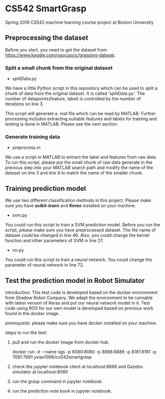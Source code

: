 # CS542 SmartGrasp
Spring 2019 CS542 machine learning course project at Boston University

## Preprocessing the dataset

Before you start, you need to get the dataset from https://www.kaggle.com/ugocupcic/grasping-dataset.

### Split a small chunk from the original dataset

* splitData.py
  
We have a little Python script in this repository which can be used to split a chunk of data from the original dataset. It is called 'splitData.py'. The number of datapoints(feature, label) is controlled by the number of iterations on line 3.

This script will generate a .mat file which can be read by MATLAB. Further processing includes extracting suitable features and labels for training and testing is done in MATLAB. Please see the next section.

### Generate training data

* preprocess.m

We use a script in MATLAB to extract the label and features from raw data. To run this script, please put the small chunk of raw data generate in the previous step into your MATLAB search path and modify the name of the dataset on line 3 and line 4 to match the name of the smaller chunk. 

## Training prediction model

We use two different classification methods in this project. Please make sure you have ***scikit-learn*** and ***Keras*** installed on your machine.

* svm.py

You could run this script to train a SVM prediction model. Before you run the script, please make sure you have preprocessed dataset. The file name of dataset could be changed in line 46. Also, you could change the kernel function and other parameters of SVM in line 27.

* nn.py

You could run this script to train a neural network. You could change the parameter of neural network in line 72.

## Test the prediction model in Robot Simulator

introduction: This test code is developed based on the docker environment from Shadow Robot Company. We adapt the environment to be runnable with latest version of Keras and put our neural network model in it. Test code using ROS for our own model is developed based on previous work found in the docker image.

prerequisite: please make sure you have docker installed on your machine.

steps to run the test:

1. pull and run the docker image from docker hub.

    docker run -it --name sgs -p 8080:8080 -p 8888:8888 -p 8181:8181 -p 7681:7681 yxiao1996/cs542smartgrasp

2. check the jupyter notebook client at localhost:8888 and Gazebo simulator at localhost:8080 
3. run the grasp command in jupyter notebook.
4. run the prediction note book in jupyter notebook.
